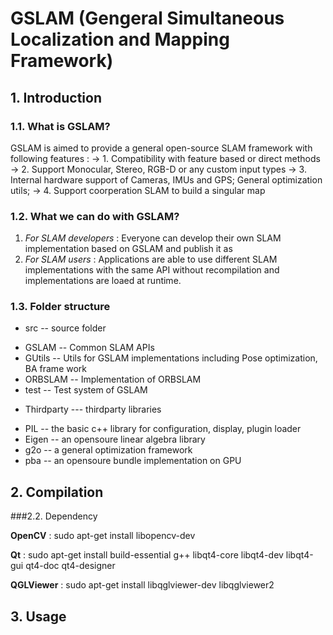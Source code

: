 # GSLAM (Gengeral Simultaneous Localization and Mapping Framework)

## 1. Introduction

### 1.1. What is GSLAM?
GSLAM is aimed to provide a general open-source SLAM framework with following features :
-> 1. Compatibility with feature based or direct methods
-> 2. Support Monocular, Stereo, RGB-D or any custom input types
-> 3. Internal hardware support of Cameras, IMUs and GPS; General optimization utils;
-> 4. Support coorperation SLAM to build a singular map

### 1.2. What we can do with GSLAM?
1. *For SLAM developers* : Everyone can develop their own SLAM implementation based on GSLAM and publish it as 
2. *For SLAM users* : Applications are able to use different SLAM implementations with the same API without recompilation and implementations are loaed at runtime.

### 1.3. Folder structure
* src -- source folder
 - GSLAM   -- Common SLAM APIs 
 - GUtils  -- Utils for GSLAM implementations including Pose optimization, BA frame work
 - ORBSLAM -- Implementation of ORBSLAM
 - test    -- Test system of GSLAM

* Thirdparty --- thirdparty libraries
 - PIL 		-- the basic c++ library for configuration, display, plugin loader
 - Eigen 	-- an opensoure linear algebra library
 - g2o 		-- a general optimization framework
 - pba 		-- an opensoure bundle implementation on GPU
 
## 2. Compilation

###2.2. Dependency

**OpenCV** : sudo apt-get install libopencv-dev 

**Qt** : sudo apt-get install build-essential g++ libqt4-core libqt4-dev libqt4-gui qt4-doc qt4-designer 

**QGLViewer** : sudo apt-get install libqglviewer-dev libqglviewer2 

## 3. Usage

